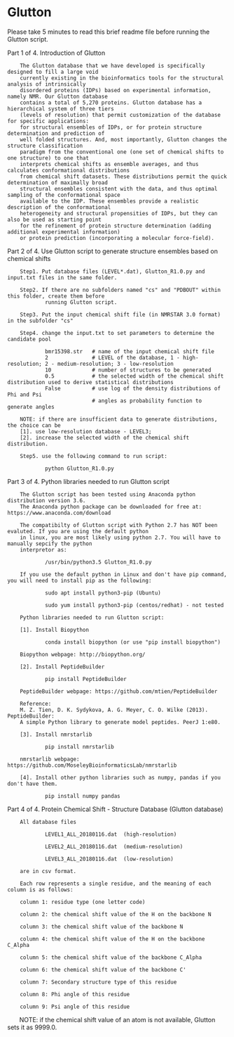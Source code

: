 # Glutton
Please take 5 minutes to read this brief readme file before running the Glutton script. 

Part 1 of 4. Introduction of Glutton

        The Glutton database that we have developed is specifically designed to fill a large void
        currently existing in the bioinformatics tools for the structural analysis of intrinsically
        disordered proteins (IDPs) based on experimental information, namely NMR. Our Glutton database 
        contains a total of 5,270 proteins. Glutton database has a hierarchical system of three tiers
        (levels of resolution) that permit customization of the database for specific applications: 
        for structural ensembles of IDPs, or for protein structure determination and prediction of 
        well folded structures. And, most importantly, Glutton changes the structure classification 
        paradigm from the conventional one (one set of chemical shifts to one structure) to one that 
        interprets chemical shifts as ensemble averages, and thus calculates conformational distributions 
        from chemical shift datasets. These distributions permit the quick determination of maximally broad 
        structural ensembles consistent with the data, and thus optimal sampling of the conformational space 
        available to the IDP. These ensembles provide a realistic description of the conformational 
        heterogeneity and structural propensities of IDPs, but they can also be used as starting point 
        for the refinement of protein structure determination (adding additional experimental information)
        or protein prediction (incorporating a molecular force-field).

Part 2 of 4. Use Glutton script to generate structure ensembles based on chemical shifts

        Step1. Put database files (LEVEL*.dat), Glutton_R1.0.py and input.txt files in the same folder.

        Step2. If there are no subfolders named "cs" and "PDBOUT" within this folder, create them before 
                running Glutton script.

        Step3. Put the input chemical shift file (in NMRSTAR 3.0 format) in the subfolder "cs"

        Step4. change the input.txt to set parameters to determine the candidate pool

                bmr15398.str   # name of the input chemical shift file 
                2              # LEVEL of the database, 1 - high-resolution; 2 - medium-resolution; 3 - low-resolution
                10             # number of structures to be generated
                0.5            # the selected width of the chemical shift distribution used to derive statistical distributions 
                False          # use log of the density distributions of Phi and Psi 
                               # angles as probability function to generate angles

        NOTE: if there are insufficient data to generate distributions, the choice can be 
        [1]. use low-resolution database - LEVEL3;            
        [2]. increase the selected width of the chemical shift distribution. 
 
        Step5. use the following command to run script:

                python Glutton_R1.0.py
 
Part 3 of 4. Python libraries needed to run Glutton script

        The Glutton script has been tested using Anaconda python distribution version 3.6. 
        The Anaconda python package can be downloaded for free at: https://www.anaconda.com/download
        
        The compatibilty of Glutton script with Python 2.7 has NOT been evaluted. If you are using the default python  
        in linux, you are most likely using python 2.7. You will have to manually sepcify the python 
        interpretor as:
        
                /usr/bin/python3.5 Glutton_R1.0.py
        
        If you use the default python in Linux and don't have pip command, you will need to install pip as the following:
        
                sudo apt install python3-pip (Ubuntu)
        
                sudo yum install python3-pip (centos/redhat) - not tested

        Python libraries needed to run Glutton script:

        [1]. Install Biopython

                conda install biopython (or use "pip install biopython")
  
        Biopython webpage: http://biopython.org/
  
        [2]. Install PeptideBuilder

                pip install PeptideBuilder

        PeptideBuilder webpage: https://github.com/mtien/PeptideBuilder
  
        Reference:
        M. Z. Tien, D. K. Sydykova, A. G. Meyer, C. O. Wilke (2013). PeptideBuilder:
        A simple Python library to generate model peptides. PeerJ 1:e80.

        [3]. Install nmrstarlib
        
                pip install nmrstarlib

        nmrstarlib webpage: https://github.com/MoseleyBioinformaticsLab/nmrstarlib        

        [4]. Install other python libraries such as numpy, pandas if you don't have them.
        
                pip install numpy pandas

Part 4 of 4. Protein Chemical Shift - Structure Database (Glutton database)

        All database files 

                LEVEL1_ALL_20180116.dat  (high-resolution)

                LEVEL2_ALL_20180116.dat  (medium-resolution)

                LEVEL3_ALL_20180116.dat  (low-resolution)

        are in csv format. 

        Each row represents a single residue, and the meaning of each column is as follows:

        column 1: residue type (one letter code)

        column 2: the chemical shift value of the H on the backbone N

        column 3: the chemical shift value of the backbone N

        column 4: the chemical shift value of the H on the backbone C_Alpha

        column 5: the chemical shift value of the backbone C_Alpha

        column 6: the chemical shift value of the backbone C'

        column 7: Secondary structure type of this residue

        column 8: Phi angle of this residue

        column 9: Psi angle of this residue

        NOTE: if the chemical shift value of an atom is not available, Glutton sets it as 9999.0. 
